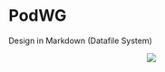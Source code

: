 PodWG
=====

Design in Markdown (Datafile System)

<center><img src="https://raw.github.com/McCouman/PodWG/master/Screenshot.png" /></center>
